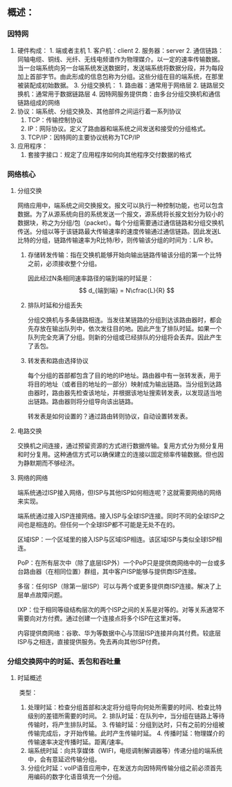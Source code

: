 ## 概述：

### 因特网

1. 硬件构成：
    	1. 端或者主机
         	1. 客户机：client
         2. 服务器：server
    2. 通信链路：同轴电缆、铜线、光纤、无线电频谱作为物理媒介。以一定的速率传输数据。当一台端系统向另一台端系统发送数据时，发送端系统将数据分段，并为每段加上首部字节。由此形成的信息包称为分组。这些分组在目的端系统，在那里被装配成初始数据。
   3. 分组交换机：
         1. 路由器：通常用于网络层
         2. 链路层交换机：通常用于数据链路层
     4. 因特网服务提供商：由多台分组交换机和通信链路组成的网络
 3. 协议：端系统、分组交换及、其他部件之间运行着一系列协议
    1. TCP：传输控制协议
    2. IP：网际协议。定义了路由器和端系统之间发送和接受的分组格式。
    3. TCP/IP：因特网的主要协议统称为TCP/IP
4. 应用程序：
   	1. 套接字接口：规定了应用程序如何向其他程序交付数据的格式

### 网络核心

1. 分组交换

   网络应用中，端系统之间交换报文。报文可以执行一种控制功能，也可以包含数据。为了从源系统向目的系统发送一个报文，源系统将长报文划分为较小的数据块，称之为分组/包（packet）。每个分组需要通过通信链路和分组交换机传送。分组以等于该链路最大传输速率的速度传输通过通信链路。因此发送L比特的分组，链路传输速率为R比特/秒，则传输该分组的时间为：L/R 秒。

   1. 存储转发传输：指在交换机能够开始向输出链路传输该分组的第一个比特之前，必须接收整个分组。

      因此经过N条相同速率路径的端到端的时延是：
      $$
      d_{端到端} = N\cfrac{L}{R}
      $$

   2. 排队时延和分组丢失

      分组交换机与多条链路相连。当发往某链路的分组到达该路由器时，都会先存放在输出队列中，依次发往目的地。因此产生了排队时延。如果一个队列完全充满了分组。则新的分组或已经排队的分组将会丢弃。因此产生了丢包。

   3. 转发表和路由选择协议

      每个分组的首部都包含了目的地的IP地址。路由器中有一张转发表，用于将目的地址（或者目的地址的一部分）映射成为输出链路。当分组到达路由器时，路由器先检查该地址，并根据该地址搜索转发表，以发现适当地出链路。路由器则将分组导向该出链路。

      转发表是如何设置的？通过路由转则协议，自动设置转发表。

2. 电路交换

   交换机之间连接，通过预留资源的方式进行数据传输。复用方式分为频分复用和时分复用。这种通信方式可以确保建立的连接以固定频率传输数据。但也因为静默期而不够经济。

3. 网络的网络

   端系统通过ISP接入网络，但ISP与其他ISP如何相连呢？这就需要网络的网络来实现。

   端系统通过接入ISP连接网络。接入ISP与全球ISP连接。同时不同的全球ISP之间也是相连的。但任何一个全球ISP都不可能是无处不在的。

   区域ISP：一个区域里的接入ISP与区域ISP相连。该区域ISP与类似全球ISP相连。

   PoP：在所有层次中（除了底层ISP外）一个PoP只是提供商网络中的一台或多台路由器（在相同位置）群组，其中客户ISP能够与提供商ISP连接。

   多宿：任何ISP（除第一层ISP）可以与两个或更多提供商ISP连接。解决了上层单点故障问题。

   IXP：位于相同等级结构层次的两个ISP之间的关系是对等的。对等关系通常不需要向对方付费。通过创建一个连接点将多个ISP在这里对等。

   内容提供商网络：谷歌、华为等数据中心与顶层ISP连接并向其付费。较底层ISP与之相连，直接提供服务。免去再向其他ISP付费。

### 分组交换网中的时延、丢包和吞吐量

1. 时延概述

   ​	类型：

   1. 处理时延：检查分组首部和决定将分组导向何处所需要的时间、检查比特级别的差错所需要的时间。
    	2. 排队时延：在队列中，当分组在链路上等待传输时，将产生排队时延。
    	3. 传输时延：分组到达时，只有之前的分组被传输完成后，才开始传输。此时产生传输时延。
    	4. 传播时延：物理媒介的传输速率决定传播时延。距离/速率。
     5. 端系统时延：向共享媒体（WIFI，电缆调制解调器等）传递分组的端系统中，会有意延迟传输分组。
     6. 分组化时延：voIP语音应用中，在发送方向因特网传输分组之前必须首先用编码的数字化语音填充一个分组。